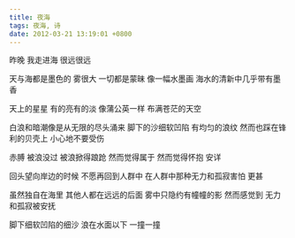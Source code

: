 ```yaml
---
title: 夜海
tags: 夜海, 诗
date: 2012-03-21 13:19:01 +0800
---
```


昨晚
我走进海
很远很远

天与海都是墨色的
雾很大
一切都是蒙昧
像一幅水墨画
海水的清新中几乎带有墨香

天上的星星
有的亮有的淡
像蒲公英一样
布满苍茫的天空

白浪和暗潮像是从无限的尽头涌来
脚下的沙细软凹陷
有均匀的浪纹
然而也踩在锋利的贝壳上
小心地不要受伤

赤膊
被浪没过
被浪掀得踉跄
然而觉得属于
然而觉得怀抱 安详

回头望向岸边的时候
不愿再回到人群中
在人群中那种无力和孤寂害怕
更甚

虽然独自在海里
其他人都在远远的后面
雾中只隐约有幢幢的影
然而感觉到
无力和孤寂被安抚

脚下细软凹陷的细沙
浪在水面以下
一撞一撞

